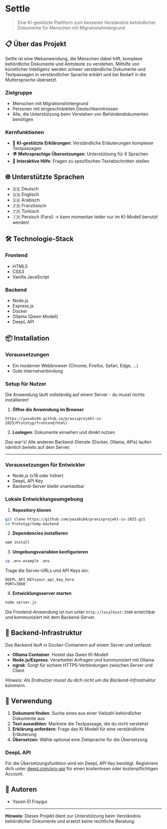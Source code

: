 # Settle

> Eine KI-gestützte Plattform zum besseren Verständnis behördlicher Dokumente für Menschen mit Migrationshintergrund

## 📋 Über das Projekt

Settle ist eine Webanwendung, die Menschen dabei hilft, komplexe behördliche Dokumente und Amtstexte zu verstehen. Mithilfe von künstlicher Intelligenz werden schwer verständliche Dokumente und Textpassagen in verständlicher Sprache erklärt und bei Bedarf in die Muttersprache übersetzt.

### Zielgruppe

- Menschen mit Migrationshintergrund
- Personen mit eingeschränkten Deutschkenntnissen
- Alle, die Unterstützung beim Verstehen von Behördendokumenten benötigen

### Kernfunktionen

- 🤖 **KI-gestützte Erklärungen**: Verständliche Erläuterungen komplexer Textpassagen
- 🌍 **Mehrsprachige Übersetzungen**: Unterstützung für 6 Sprachen
- 💬 **Interaktive Hilfe**: Fragen zu spezifischen Textabschnitten stellen

## 🌐 Unterstützte Sprachen

- 🇩🇪 Deutsch
- 🇬🇧 Englisch
- 🇸🇦 Arabisch
- 🇫🇷 Französisch
- 🇹🇷 Türkisch
- 🇮🇷 Persisch (Farsi) -> kann momentan leider nur im KI-Modell benutzt werden!

## 🛠️ Technologie-Stack

### Frontend
- HTML5
- CSS3
- Vanilla JavaScript

### Backend
- Node.js
- Express.js
- Docker
- Ollama (Qwen Modell)
- DeepL API

## 📦 Installation

### Voraussetzungen

- Ein moderner Webbrowser (Chrome, Firefox, Safari, Edge, ...)
- Gute Internetverbindung

### Setup für Nutzer

Die Anwendung läuft vollständig auf einem Server - du musst nichts installieren!

1. **Öffne die Anwendung im Browser**
```
https://yasabi04.github.io/praxisprojekt-ss-2025/Prototyp/frontend/html/
```

2. **Loslegen**: Dokumente einsehen und direkt nutzen

Das war's! Alle anderen Backend-Dienste (Docker, Ollama, APIs) laufen nämlich bereits auf dem Server.

---


### Voraussetzungen für Entwickler

- Node.js (v18 oder höher)
- DeepL API Key
- Backend-Server bleibt unantastbar

### Lokale Entwicklungsumgebung

1. **Repository klonen**
```bash
git clone https://github.com/yasabi04/praxisprojekt-ss-2025.git
cd Prototyp/temp-backend
```

2. **Dependencies installieren**
```bash
npm install
```

3. **Umgebungsvariablen konfigurieren**
```bash
cp .env.example .env
```

Trage die Server-URLs und API Keys ein:
```
DEEPL_API_KEY=your_api_key_here
PORT=3000
```

4. **Entwicklungsserver starten**
```bash
node server.js
```

Die Frontend-Anwendung ist nun unter `http://localhost:3500` erreichbar und kommuniziert mit dem Backend-Server.

## 🐳 Backend-Infrastruktur

Das Backend läuft in Docker-Containern auf einem Server und umfasst:

- **Ollama Container**: Hostet das Qwen KI-Modell
- **Node.js/Express**: Verarbeitet Anfragen und kommuniziert mit Ollama
- **ngrok**: Sorgt für sichere HTTPS-Verbindungen zwischen Server und Client

*Hinweis: Als Endnutzer musst du dich nicht um die Backend-Infrastruktur kümmern.*

## 📖 Verwendung

1. **Dokument finden**: Suche eines aus einer Vielzahl behördlicher Dokumente aus
2. **Text auswählen**: Markiere die Textpassage, die du nicht verstehst
3. **Erklärung anfordern**: Frage das KI Modell für eine verständliche Erläuterung
4. **Übersetzen**: Wähle optional eine Zielsprache für die Übersetzung


### DeepL API

Für die Übersetzungsfunktion wird ein DeepL API Key benötigt. Registriere dich unter [deepl.com/pro-api](https://www.deepl.com/pro-api) für einen kostenlosen oder kostenpflichtigen Account.

## 👥 Autoren

- Yassin El Fraygui

---

**Hinweis**: Dieses Projekt dient zur Unterstützung beim Verständnis behördlicher Dokumente und ersetzt keine rechtliche Beratung.
